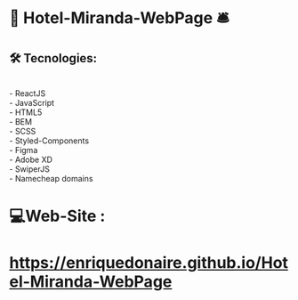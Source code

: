 #   🏨 Hotel-Miranda-WebPage 🛎️
##  🛠️ Tecnologies: 
<br/>
- ReactJS <br/>
- JavaScript <br/>
- HTML5 <br/>
- BEM <br/>
- SCSS <br/>
- Styled-Components <br/>
- Figma <br/>
- Adobe XD <br/>
- SwiperJS <br/>
- Namecheap domains
<br/>

#  💻Web-Site : 

#  https://enriquedonaire.github.io/Hotel-Miranda-WebPage 

                                                                                                                                        

